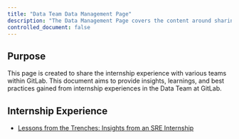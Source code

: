 ```yaml
---
title: "Data Team Data Management Page"
description: "The Data Management Page covers the content around sharing internship experience with various team within Gitlab."
controlled_document: false
---
```


## Purpose

This page is created to share the internship experience with various teams within GitLab. This document aims to provide insights, learnings, and best practices gained from internship experiences in the Data Team at GitLab.

## Internship Experience

* [Lessons from the Trenches: Insights from an SRE Internship](/handbook/it/data-team//internship-experience/lessons-from-the-trenches-ved-prakash.md)
